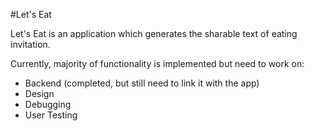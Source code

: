 #Let's Eat

Let's Eat is an application which generates the sharable text of eating invitation.

Currently, majority of functionality is implemented but need to work on:
* Backend (completed, but still need to link it with the app)
* Design
* Debugging
* User Testing
